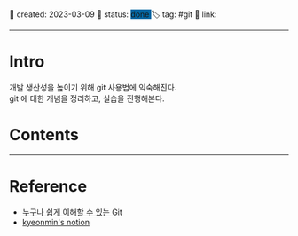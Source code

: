 📅 created: 2023-03-09
🚥 status:  <span style='background:#0067a3'> done </span>
🏷 tag:  #git
🔗 link:

--- 
# Intro
개발 생산성을 높이기 위해 git 사용법에 익숙해진다.  
git 에 대한 개념을 정리하고, 실습을 진행해본다.  

# Contents


--- 
# Reference
- [누구나 쉽게 이해할 수 있는 Git](https://backlog.com/git-tutorial/kr/intro/intro1_1.html) 
- [kyeonmin's notion](https://www.notion.so/git-ed75bae207824bb9944de86bce468b12)


